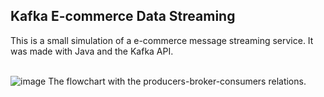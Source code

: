 ## Kafka E-commerce Data Streaming

This is a small simulation of a e-commerce message streaming service. It was made with Java and the Kafka API.
\
&nbsp;

![image](https://user-images.githubusercontent.com/51497214/120552394-94f92500-c3cd-11eb-8275-60855783d2ef.png "The flowchart with the producers-broker-consumers relations.")
The flowchart with the producers-broker-consumers relations.
\
&nbsp;




